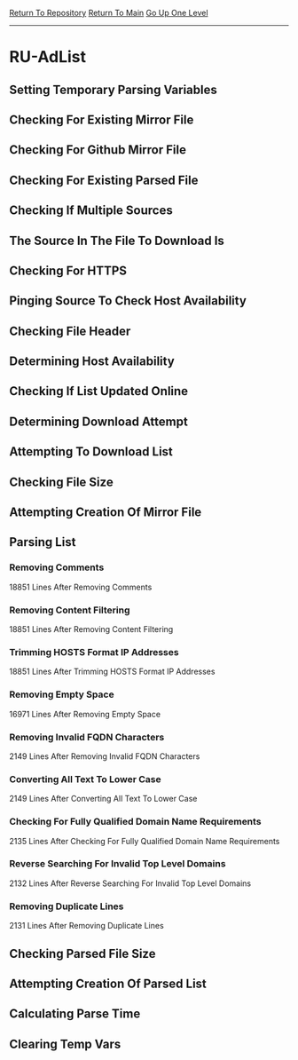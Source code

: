 [Return To Repository](https://github.com/deathbybandaid/piholeparser/)
[Return To Main](https://github.com/deathbybandaid/piholeparser/blob/master/RecentRunLogs/Mainlog.md)
[Go Up One Level](https://github.com/deathbybandaid/piholeparser/blob/master/RecentRunLogs/TopLevelScripts/30-Processing-External-Blacklists.md)
____________________________________
# RU-AdList
## Setting Temporary Parsing Variables
## Checking For Existing Mirror File
## Checking For Github Mirror File
## Checking For Existing Parsed File
## Checking If Multiple Sources
## The Source In The File To Download Is
## Checking For HTTPS
## Pinging Source To Check Host Availability
## Checking File Header
## Determining Host Availability
## Checking If List Updated Online
## Determining Download Attempt
## Attempting To Download List
## Checking File Size
## Attempting Creation Of Mirror File
## Parsing List
### Removing Comments
18851 Lines After Removing Comments
### Removing Content Filtering
18851 Lines After Removing Content Filtering
### Trimming HOSTS Format IP Addresses
18851 Lines After Trimming HOSTS Format IP Addresses
### Removing Empty Space
16971 Lines After Removing Empty Space
### Removing Invalid FQDN Characters
2149 Lines After Removing Invalid FQDN Characters
### Converting All Text To Lower Case
2149 Lines After Converting All Text To Lower Case
### Checking For Fully Qualified Domain Name Requirements
2135 Lines After Checking For Fully Qualified Domain Name Requirements
### Reverse Searching For Invalid Top Level Domains
2132 Lines After Reverse Searching For Invalid Top Level Domains
### Removing Duplicate Lines
2131 Lines After Removing Duplicate Lines
## Checking Parsed File Size
## Attempting Creation Of Parsed List
## Calculating Parse Time
## Clearing Temp Vars

